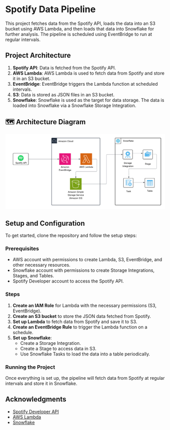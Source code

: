 # Spotify Data Pipeline

This project fetches data from the Spotify API, loads the data into an S3 bucket using AWS Lambda, and then loads that data into Snowflake for further analysis. The pipeline is scheduled using EventBridge to run at regular intervals.

## Project Architecture

1. **Spotify API**: Data is fetched from the Spotify API.
2. **AWS Lambda**: AWS Lambda is used to fetch data from Spotify and store it in an S3 bucket.
3. **EventBridge**: EventBridge triggers the Lambda function at scheduled intervals.
4. **S3**: Data is stored as JSON files in an S3 bucket.
5. **Snowflake**: Snowflake is used as the target for data storage. The data is loaded into Snowflake via a Snowflake Storage Integration.

## 🗺️ Architecture Diagram

![Spotify Data Pipeline Architecture](architecture_diagram.png)

## Setup and Configuration

To get started, clone the repository and follow the setup steps:

### Prerequisites

- AWS account with permissions to create Lambda, S3, EventBridge, and other necessary resources.
- Snowflake account with permissions to create Storage Integrations, Stages, and Tables.
- Spotify Developer account to access the Spotify API.

### Steps

1. **Create an IAM Role** for Lambda with the necessary permissions (S3, EventBridge).
2. **Create an S3 bucket** to store the JSON data fetched from Spotify.
3. **Set up Lambda** to fetch data from Spotify and save it to S3.
4. **Create an EventBridge Rule** to trigger the Lambda function on a schedule.
5. **Set up Snowflake**:
   - Create a Storage Integration.
   - Create a Stage to access data in S3.
   - Use Snowflake Tasks to load the data into a table periodically.

### Running the Project

Once everything is set up, the pipeline will fetch data from Spotify at regular intervals and store it in Snowflake.


## Acknowledgments

- [Spotify Developer API](https://developer.spotify.com)
- [AWS Lambda](https://aws.amazon.com/lambda/)
- [Snowflake](https://www.snowflake.com/)
